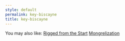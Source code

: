 ```yaml
---
style: default
permalink: key-biscayne
title: key-biscayne
---
```

You may also like:
[Rigged from the Start](http://scp-wiki.net/rigged-from-the-start)
[Mongrelization](http://scp-wiki.net/mongrelization)